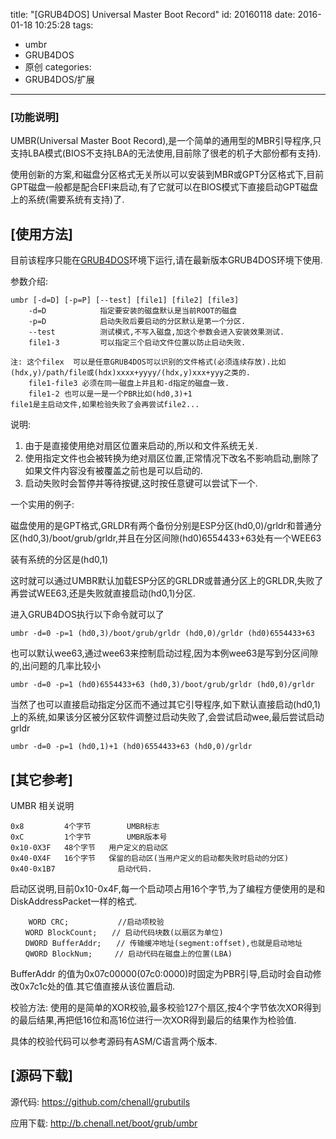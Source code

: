 title: "[GRUB4DOS] Universal Master Boot Record"
id: 20160118
date: 2016-01-18 10:25:28
tags: 
- umbr
- GRUB4DOS
- 原创
categories: 
- GRUB4DOS/扩展
---


### [功能说明]

  UMBR(Universal Master Boot Record),是一个简单的通用型的MBR引导程序,只支持LBA模式(BIOS不支持LBA的无法使用,目前除了很老的机子大部份都有支持).

使用创新的方案,和磁盘分区格式无关所以可以安装到MBR或GPT分区格式下,目前GPT磁盘一般都是配合EFI来启动,有了它就可以在BIOS模式下直接启动GPT磁盘上的系统(需要系统有支持)了.

<!--more-->

## [使用方法]

  目前该程序只能在[GRUB4DOS](http://grub4dos.chenall.net)环境下运行,请在最新版本GRUB4DOS环境下使用.

参数介绍:

```
umbr [-d=D] [-p=P] [--test] [file1] [file2] [file3]
	-d=D			指定要安装的磁盘默认是当前ROOT的磁盘
	-p=D			启动失败后要启动的分区默认是第一个分区.
	--test			测试模式,不写入磁盘,加这个参数会进入安装效果测试.
	file1-3			可以指定三个启动文件位置以防止启动失败.

注: 这个filex	可以是任意GRUB4DOS可以识别的文件格式(必须连续存放).比如(hdx,y)/path/file或(hdx)xxxx+yyyy/(hdx,y)xxx+yyy之类的.
    file1-file3 必须在同一磁盘上并且和-d指定的磁盘一致.
	file1-2	也可以是一是一个PBR比如(hd0,3)+1
file1是主启动文件,如果检验失败了会再尝试file2...
```

说明:

1. 由于是直接使用绝对扇区位置来启动的,所以和文件系统无关.
2. 使用指定文件也会被转换为绝对扇区位置,正常情况下改名不影响启动,删除了如果文件内容没有被覆盖之前也是可以启动的.
3. 启动失败时会暂停并等待按键,这时按任意键可以尝试下一个.

一个实用的例子:

磁盘使用的是GPT格式,GRLDR有两个备份分别是ESP分区(hd0,0)/grldr和普通分区(hd0,3)/boot/grub/grldr,并且在分区间隙(hd0)6554433+63处有一个WEE63

装有系统的分区是(hd0,1)

这时就可以通过UMBR默认加载ESP分区的GRLDR或普通分区上的GRLDR,失败了再尝试WEE63,还是失败就直接启动(hd0,1)分区.

进入GRUB4DOS执行以下命令就可以了

```
umbr -d=0 -p=1 (hd0,3)/boot/grub/grldr (hd0,0)/grldr (hd0)6554433+63
```
也可以默认wee63,通过wee63来控制启动过程,因为本例wee63是写到分区间隙的,出问题的几率比较小

```
umbr -d=0 -p=1 (hd0)6554433+63 (hd0,3)/boot/grub/grldr (hd0,0)/grldr 
```

当然了也可以直接启动指定分区而不通过其它引导程序,如下默认直接启动(hd0,1)上的系统,如果该分区被分区软件调整过启动失败了,会尝试启动wee,最后尝试启动grldr

```
umbr -d=0 -p=1 (hd0,1)+1 (hd0)6554433+63 (hd0,0)/grldr 
```

## [其它参考]

UMBR 相关说明

```
0x8			4个字节		UMBR标志
0xC			1个字节		UMBR版本号
0x10-0X3F	48个字节	用户定义的启动区
0x40-0X4F	16个字节	保留的启动区(当用户定义的启动都失败时启动的分区)
0x40-0x1B7				启动代码.
```

启动区说明,目前0x10-0x4F,每一个启动项占用16个字节,为了编程方便使用的是和DiskAddressPacket一样的格式.

```
    WORD CRC;			//启动项校验
　　WORD BlockCount;　　// 启动代码块数(以扇区为单位)
　　DWORD BufferAddr;　　// 传输缓冲地址(segment:offset),也就是启动地址
　　QWORD BlockNum;　　　// 启动代码在磁盘上的位置(LBA)
```

BufferAddr	的值为0x07c00000(07c0:0000)时固定为PBR引导,启动时会自动修改0x7c1c处的值.其它值直接从该位置启动.

校验方法: 使用的是简单的XOR校验,最多校验127个扇区,按4个字节依次XOR得到的最后结果,再把低16位和高16位进行一次XOR得到最后的结果作为检验值.

具体的校验代码可以参考源码有ASM/C语言两个版本.

## [源码下载]

源代码: https://github.com/chenall/grubutils

应用下载: http://b.chenall.net/boot/grub/umbr 

